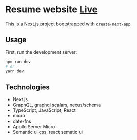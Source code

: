 # Resume website [Live](https://tender-northcutt-6b1009.netlify.app/)

This is a [Next.js](https://nextjs.org/) project bootstrapped with [`create-next-app`](https://github.com/vercel/next.js/tree/canary/packages/create-next-app).

## Usage

First, run the development server:

```bash
npm run dev
# or
yarn dev
```

## Technologies

- Next.js
- GraphQL, graphql scalars, nexus/schema
- TypeScript, JavaScript, React
- micro
- date-fns
- Apollo Server Micro
- Semantic ui css, react sematic ui
